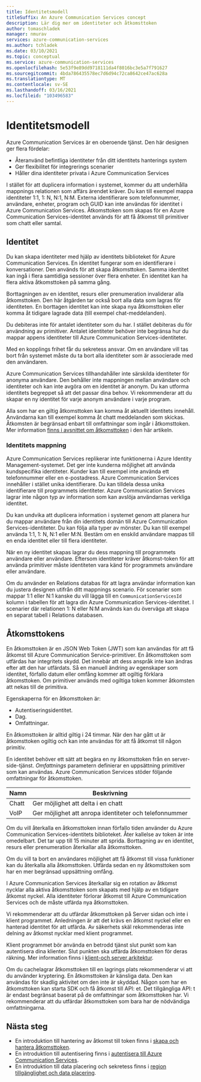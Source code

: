```yaml
---
title: Identitetsmodell
titleSuffix: An Azure Communication Services concept
description: Lär dig mer om identiteter och åtkomsttoken
author: tomaschladek
manager: nmurav
services: azure-communication-services
ms.author: tchladek
ms.date: 03/10/2021
ms.topic: conceptual
ms.service: azure-communication-services
ms.openlocfilehash: 5e53f9e89dd9718111da4f8016bc3e5a7f791627
ms.sourcegitcommit: 4bda786435578ec7d6d94c72ca8642ce47ac628a
ms.translationtype: MT
ms.contentlocale: sv-SE
ms.lasthandoff: 03/16/2021
ms.locfileid: "103496583"
---
```

# <a name="identity-model"></a>Identitetsmodell

Azure Communication Services är en oberoende tjänst. Den här designen ger flera fördelar:

- Återanvänd befintliga identiteter från ditt identitets hanterings system
- Ger flexibilitet för integrerings scenarier
- Håller dina identiteter privata i Azure Communication Services

I stället för att duplicera information i systemet, kommer du att underhålla mappnings relationen som affärs ärendet kräver. Du kan till exempel mappa identiteter 1:1, 1: N, N:1, N:M. Externa identifierare som telefonnummer, användare, enheter, program och GUID kan inte användas för identitet i Azure Communication Services. Åtkomsttoken som skapas för en Azure Communication Services-identitet används för att få åtkomst till primitiver som chatt eller samtal.

## <a name="identity"></a>Identitet

Du kan skapa identiteter med hjälp av identitets biblioteket för Azure Communication Services. En identitet fungerar som en identifierare i konversationer. Den används för att skapa åtkomsttoken. Samma identitet kan ingå i flera samtidiga sessioner över flera enheter. En identitet kan ha flera aktiva åtkomsttoken på samma gång.

Borttagningen av en identitet, resurs eller prenumeration invaliderar alla åtkomsttoken. Den här åtgärden tar också bort alla data som lagras för identiteten. En borttagen identitet kan inte skapa nya åtkomsttoken eller komma åt tidigare lagrade data (till exempel chat-meddelanden).

Du debiteras inte för antalet identiteter som du har. I stället debiteras du för användning av primitiver. Antalet identiteter behöver inte begränsa hur du mappar appens identiteter till Azure Communication Services-identiteter.

Med en kopplings frihet får du sekretess ansvar. Om en användare vill tas bort från systemet måste du ta bort alla identiteter som är associerade med den användaren.

Azure Communication Services tillhandahåller inte särskilda identiteter för anonyma användare. Den behåller inte mappningen mellan användare och identiteter och kan inte avgöra om en identitet är anonym. Du kan utforma identitets begreppet så att det passar dina behov. Vi rekommenderar att du skapar en ny identitet för varje anonym användare i varje program.

Alla som har en giltig åtkomsttoken kan komma åt aktuellt identitets innehåll. Användarna kan till exempel komma åt chatt meddelanden som skickas. Åtkomsten är begränsad enbart till omfattningar som ingår i åtkomsttoken. Mer information [finns i avsnittet om åtkomsttoken](#access-tokens) i den här artikeln.

### <a name="identity-mapping"></a>Identitets mappning

Azure Communication Services replikerar inte funktionerna i Azure Identity Management-systemet. Det ger inte kunderna möjlighet att använda kundspecifika identiteter. Kunder kan till exempel inte använda ett telefonnummer eller en e-postadress. Azure Communication Services innehåller i stället unika identifierare. Du kan tilldela dessa unika identifierare till programmets identiteter. Azure Communication Services lagrar inte någon typ av information som kan avslöja användarnas verkliga identitet.

Du kan undvika att duplicera information i systemet genom att planera hur du mappar användare från din identitets domän till Azure Communication Services-identiteter. Du kan följa alla typer av mönster. Du kan till exempel använda 1:1, 1: N, N:1 eller M:N. Bestäm om en enskild användare mappas till en enda identitet eller till flera identiteter.

När en ny identitet skapas lagrar du dess mappning till programmets användare eller användare. Eftersom identiteter kräver åtkomst-token för att använda primitiver måste identiteten vara känd för programmets användare eller användare.

Om du använder en Relations databas för att lagra användar information kan du justera designen utifrån ditt mappnings scenario. För scenarier som mappar 1:1 eller N:1 kanske du vill lägga till en `CommunicationServicesId` kolumn i tabellen för att lagra din Azure Communication Services-identitet. I scenarier där relationen 1: N eller N:M används kan du överväga att skapa en separat tabell i Relations databasen.

## <a name="access-tokens"></a>Åtkomsttokens

En åtkomsttoken är en JSON Web Token (JWT) som kan användas för att få åtkomst till Azure Communication Service-primitiver. En åtkomsttoken som utfärdas har integritets skydd. Det innebär att dess anspråk inte kan ändras efter att den har utfärdats. Så en manuell ändring av egenskaper som identitet, förfallo datum eller omfång kommer att ogiltig förklara åtkomsttoken. Om primitiver används med ogiltiga token kommer åtkomsten att nekas till de primitiva.

Egenskaperna för en åtkomsttoken är:
* Autentiseringsidentitet.
* Dag.
* Omfattningar.

En åtkomsttoken är alltid giltig i 24 timmar. När den har gått ut är åtkomsttoken ogiltig och kan inte användas för att få åtkomst till någon primitiv.

En identitet behöver ett sätt att begära en ny åtkomsttoken från en server-side-tjänst. *Omfattnings* parametern definierar en uppsättning primitiver som kan användas. Azure Communication Services stöder följande omfattningar för åtkomsttoken.

|Namn|Beskrivning|
|---|---|
|Chatt|  Ger möjlighet att delta i en chatt|
|VoIP|  Ger möjlighet att anropa identiteter och telefonnummer|


Om du vill återkalla en åtkomsttoken innan förfallo tiden använder du Azure Communication Services-identitets biblioteket. Åter kallelse av token är inte omedelbart. Det tar upp till 15 minuter att sprida. Borttagning av en identitet, resurs eller prenumeration återkallar alla åtkomsttoken.

Om du vill ta bort en användares möjlighet att få åtkomst till vissa funktioner kan du återkalla alla åtkomsttoken. Utfärda sedan en ny åtkomsttoken som har en mer begränsad uppsättning omfång.

I Azure Communication Services återkallar sig en rotation av åtkomst nycklar alla aktiva åtkomsttoken som skapats med hjälp av en tidigare åtkomst nyckel. Alla identiteter förlorar åtkomst till Azure Communication Services och de måste utfärda nya åtkomsttoken.

Vi rekommenderar att du utfärdar åtkomsttoken på Server sidan och inte i klient programmet. Anledningen är att det krävs en åtkomst nyckel eller en hanterad identitet för att utfärda. Av säkerhets skäl rekommenderas inte delning av åtkomst nycklar med klient programmet.

Klient programmet bör använda en betrodd tjänst slut punkt som kan autentisera dina klienter. Slut punkten ska utfärda åtkomsttoken för deras räkning. Mer information finns i [klient-och server arkitektur](./client-and-server-architecture.md).

Om du cachelagrar åtkomsttoken till en lagrings plats rekommenderar vi att du använder kryptering. En åtkomsttoken är känsliga data. Den kan användas för skadlig aktivitet om den inte är skyddad. Någon som har en åtkomsttoken kan starta SDK och få åtkomst till API: et. Det tillgängliga API: t är endast begränsat baserat på de omfattningar som åtkomsttoken har. Vi rekommenderar att du utfärdar åtkomsttoken som bara har de nödvändiga omfattningarna.

## <a name="next-steps"></a>Nästa steg

* En introduktion till hantering av åtkomst till token finns i [skapa och hantera åtkomsttoken](../quickstarts/access-tokens.md).
* En introduktion till autentisering finns i [autentisera till Azure Communication Services](./authentication.md).
* En introduktion till data placering och sekretess finns i [region tillgänglighet och data placering](./privacy.md).